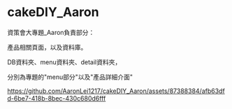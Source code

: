 # cakeDIY_Aaron
資策會大專題_Aaron負責部分：

產品相關頁面，以及資料庫。

DB資料夾、menu資料夾、detail資料夾，

分別為專題的"menu部分"以及"產品詳細介面"


https://github.com/AaronLei1217/cakeDIY_Aaron/assets/87388384/afb63dfd-6be7-418b-8bec-430c680d6fff

